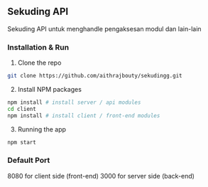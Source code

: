 ## Sekuding API
Sekuding API untuk menghandle pengaksesan modul dan lain-lain

<!-- Installation -->
### Installation & Run

1. Clone the repo
```sh
git clone https://github.com/aithrajbouty/sekudingg.git
```
2. Install NPM packages
```sh
npm install # install server / api modules
cd client
npm install # install client / front-end modules
```
3. Running the app
```sh
npm start
```

### Default Port
8080 for client side (front-end)
3000 for server side (back-end)